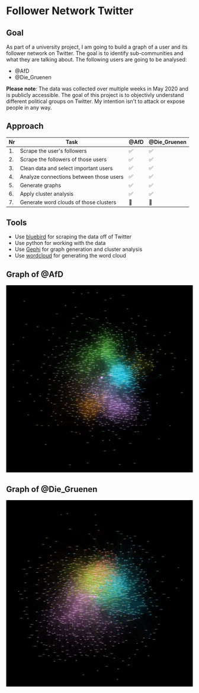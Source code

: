# Follower Network Twitter
## Goal
As part of a university project, I am going to build a graph of a user and its follower network on Twitter. The goal is to identify sub-communities and what they are talking about. The following users are going to be analysed:
- @AfD
- @Die_Gruenen

**Please note**: The data was collected over multiple weeks in May 2020 and is publicly accessible. The goal of this project is to objectivly understand different political groups on Twitter. My intention isn't to attack or expose people in any way.

## Approach

| Nr | Task | @AfD | @Die_Gruenen |
|----|------|------|--------------|
|1.    |Scrape the user's followers      |✅      |✅              |
|2.   |Scrape the followers of those users      |✅      |✅              |
|3.    |Clean data and select important users    |✅      |✅            |
|4.    |Analyze connections between those users      |✅      |✅             |
|5.    |Generate graphs      |✅      |✅              |
|6.    |Apply cluster analysis     |✅      |✅              |
|7.    |Generate word clouds of those clusters      |🔴      |🔴              |


## Tools
- Use [bluebird](https://github.com/brunneis/bluebird) for scraping the data off of Twitter
- Use python for working with the data
- Use [Gephi](https://gephi.org) for graph generation and cluster analysis
- Use [wordcloud](https://github.com/amueller/word_cloud) for generating the word cloud

## Graph of @AfD
![graph](./img/afd_graph_full_small.png)

## Graph of @Die_Gruenen
![graph](./img/gruenen_graph_full_small.png)